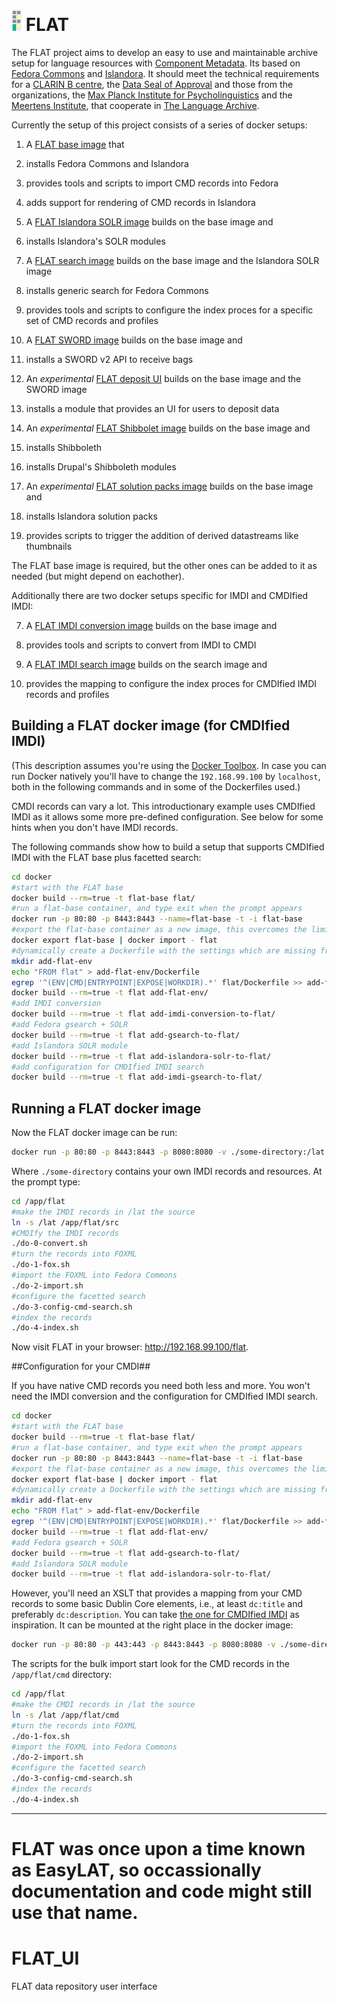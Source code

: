 ![FLAT logo](docker/flat/drupal/flat-logo.png) FLAT
===================================================
The FLAT project aims to develop an easy to use and
maintainable archive setup for language resources with
[Component Metadata](http://www.clarin.eu/cmdi/). Its based on [Fedora Commons](http://fedora-commons.org/)
and [Islandora](http://islandora.ca/). It should meet the technical requirements
for a [CLARIN B centre](http://hdl.handle.net/1839/00-DOCS.CLARIN.EU-77), the [Data Seal of Approval](http://datasealofapproval.org/) and those from the
organizations, the [Max Planck Institute for Psycholinguistics](http://www.mpi.nl/) and
the [Meertens Institute](http://www.meertens.knaw.nl/), that cooperate in [The Language Archive](http://tla.mpi.nl/).

Currently the setup of this project consists of a series of docker setups:

 1. A [FLAT base image](docker/flat/) that
   1. installs Fedora Commons and Islandora
   2. provides tools and scripts to import CMD records into Fedora
   3. adds support for rendering of CMD records in Islandora

 2. A [FLAT Islandora SOLR image](docker/add-islandora-solr-to-flat) builds on the base image and
   1. installs Islandora's SOLR modules

 3. A [FLAT search image](docker/add-gsearch-to-flat) builds on the base image and the Islandora SOLR image
   1. installs generic search for Fedora Commons
   2. provides tools and scripts to configure the index proces for a specific set of CMD records and profiles

 4. A [FLAT SWORD image](docker/add-sword-to-flat) builds on the base image and
   1. installs a SWORD v2 API to receive bags

 5. An *experimental* [FLAT deposit UI](docker/add-flat-ui) builds on the base image and the SWORD image
   1. installs a module that provides an UI for users to deposit data

 6. An *experimental* [FLAT Shibbolet image](docker/add-shibboleth-to-flat) builds on the base image and
   1. installs Shibboleth
   2. installs Drupal's Shibboleth modules

 7. An *experimental* [FLAT solution packs image](docker/add-solution-packs-to-flat) builds on the base image and
   1. installs Islandora solution packs
   2. provides scripts to trigger the addition of derived datastreams like thumbnails

The FLAT base image is required, but the other ones can be added to it as needed (but might depend on eachother).

Additionally there are two docker setups specific for IMDI and CMDIfied IMDI:

 7. A [FLAT IMDI conversion image](docker/add-imdi-conversion-to-flat) builds on the base image and
   1. provides tools and scripts to convert from IMDI to CMDI

 8. A [FLAT IMDI search image](docker/add-imdi-gsearch-to-flat) builds on the search image and
   1. provides the mapping to configure the index proces for CMDIfied IMDI records and profiles

## Building a FLAT docker image (for CMDIfied IMDI) ##

(This description assumes you're using the [Docker Toolbox](https://www.docker.com/products/docker-toolbox).
In case you can run Docker natively you'll have to change the ```192.168.99.100``` by ```localhost```, both in the following commands and in some of the Dockerfiles used.)

CMDI records can vary a lot. This introductionary example uses CMDIfied IMDI as it allows some more pre-defined configuration. See below for some hints when you don't have IMDI records.

The following commands show how to build a setup that supports CMDIfied IMDI with the FLAT base plus facetted search:

```sh
cd docker
#start with the FLAT base
docker build --rm=true -t flat-base flat/
#run a flat-base container, and type exit when the prompt appears
docker run -p 80:80 -p 8443:8443 --name=flat-base -t -i flat-base
#export the flat-base container as a new image, this overcomes the limit of 127 layers
docker export flat-base | docker import - flat
#dynamically create a Dockerfile with the settings which are missing from the new image
mkdir add-flat-env
echo "FROM flat" > add-flat-env/Dockerfile
egrep '^(ENV|CMD|ENTRYPOINT|EXPOSE|WORKDIR).*' flat/Dockerfile >> add-flat-env/Dockerfile
docker build --rm=true -t flat add-flat-env/
#add IMDI conversion
docker build --rm=true -t flat add-imdi-conversion-to-flat/
#add Fedora gsearch + SOLR
docker build --rm=true -t flat add-gsearch-to-flat/
#add Islandora SOLR module
docker build --rm=true -t flat add-islandora-solr-to-flat/
#add configuration for CMDIfied IMDI search
docker build --rm=true -t flat add-imdi-gsearch-to-flat/
```

## Running a FLAT docker image ##

Now the FLAT docker image can be run:

```sh
docker run -p 80:80 -p 8443:8443 -p 8080:8080 -v ./some-directory:/lat -t -i flat
```

Where ```./some-directory``` contains your own IMDI records and resources. At the prompt type:

```sh
cd /app/flat
#make the IMDI records in /lat the source
ln -s /lat /app/flat/src
#CMDIfy the IMDI records
./do-0-convert.sh
#turn the records into FOXML
./do-1-fox.sh
#import the FOXML into Fedora Commons
./do-2-import.sh
#configure the facetted search
./do-3-config-cmd-search.sh
#index the records
./do-4-index.sh
```

Now visit FLAT in your browser: http://192.168.99.100/flat.

##Configuration for your CMDI##

If you have native CMD records you need both less and more. You won't need the IMDI conversion and the configuration for CMDIfied IMDI search.

```sh
cd docker
#start with the FLAT base
docker build --rm=true -t flat-base flat/
#run a flat-base container, and type exit when the prompt appears
docker run -p 80:80 -p 8443:8443 --name=flat-base -t -i flat-base
#export the flat-base container as a new image, this overcomes the limit of 127 layers
docker export flat-base | docker import - flat
#dynamically create a Dockerfile with the settings which are missing from the new image
mkdir add-flat-env
echo "FROM flat" > add-flat-env/Dockerfile
egrep '^(ENV|CMD|ENTRYPOINT|EXPOSE|WORKDIR).*' flat/Dockerfile >> add-flat-env/Dockerfile
docker build --rm=true -t flat add-flat-env/
#add Fedora gsearch + SOLR
docker build --rm=true -t flat add-gsearch-to-flat/
#add Islandora SOLR module
docker build --rm=true -t flat add-islandora-solr-to-flat/
```

However, you'll need an XSLT that provides a mapping from your CMD records to some basic Dublin Core elements, i.e., at least ```dc:title``` and preferably ```dc:description```.
You can take [the one for CMDIfied IMDI](./docker/add-imdi-conversion-to-flat/flat/scripts/cmd2dc.xsl) as inspiration.
It can be mounted at the right place in the docker image:

```sh
docker run -p 80:80 -p 443:443 -p 8443:8443 -p 8080:8080 -v ./some-directory:/lat -v ./another-directory/cmd2dc.xsl:/app/flat/cmd2dc.xsl -t -i flat
```

The scripts for the bulk import start look for the CMD records in the ```/app/flat/cmd``` directory:

```sh
cd /app/flat
#make the CMDI records in /lat the source
ln -s /lat /app/flat/cmd
#turn the records into FOXML
./do-1-fox.sh
#import the FOXML into Fedora Commons
./do-2-import.sh
#configure the facetted search
./do-3-config-cmd-search.sh
#index the records
./do-4-index.sh
```

___
FLAT was once upon a time known as EasyLAT, so occassionally documentation and code might still use that name.
=======

# FLAT_UI
FLAT data repository user interface
